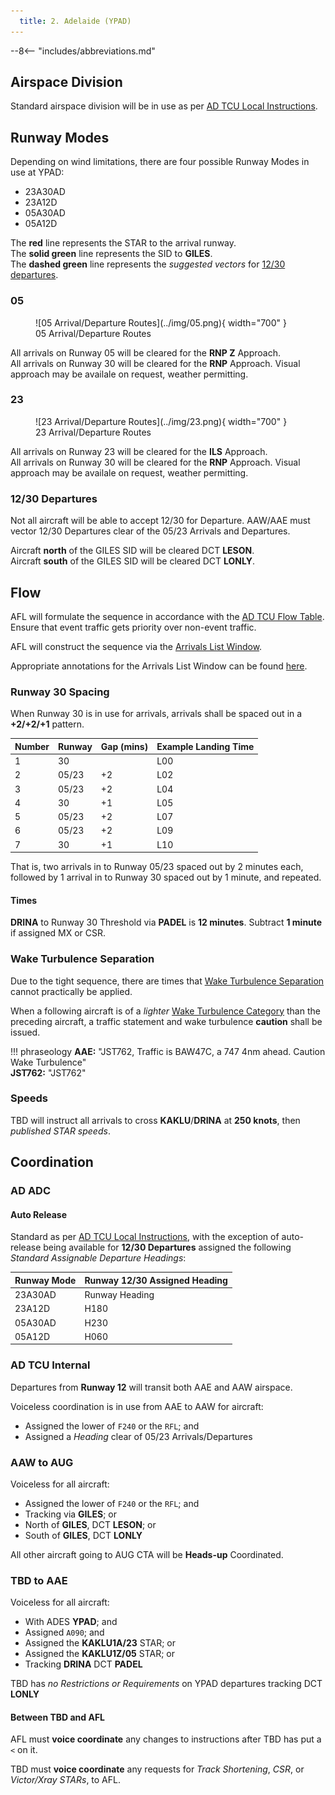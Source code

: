 ```yaml
---
  title: 2. Adelaide (YPAD)
---
```


--8<-- "includes/abbreviations.md"

## Airspace Division
Standard airspace division will be in use as per [AD TCU Local Instructions](../../../../../../terminal/adelaide/#airspace-division).

## Runway Modes
Depending on wind limitations, there are four possible Runway Modes in use at YPAD:

- 23A30AD
- 23A12D
- 05A30AD
- 05A12D

The **red** line represents the STAR to the arrival runway.  
The **solid green** line represents the SID to **GILES**.  
The **dashed green** line represents the *suggested vectors* for [12/30 departures](#1230-departures).

### 05

<figure markdown>
![05 Arrival/Departure Routes](../img/05.png){ width="700" }
  <figcaption>05 Arrival/Departure Routes</figcaption>
</figure>

All arrivals on Runway 05 will be cleared for the **RNP Z** Approach.  
All arrivals on Runway 30 will be cleared for the **RNP** Approach. Visual approach may be availale on request, weather permitting.

### 23

<figure markdown>
![23 Arrival/Departure Routes](../img/23.png){ width="700" }
  <figcaption>23 Arrival/Departure Routes</figcaption>
</figure>

All arrivals on Runway 23 will be cleared for the **ILS** Approach.  
All arrivals on Runway 30 will be cleared for the **RNP** Approach. Visual approach may be availale on request, weather permitting.

### 12/30 Departures
Not all aircraft will be able to accept 12/30 for Departure. AAW/AAE must vector 12/30 Departures clear of the 05/23 Arrivals and Departures.

Aircraft **north** of the GILES SID will be cleared DCT **LESON**.  
Aircraft **south** of the GILES SID will be cleared DCT **LONLY**.

## Flow
AFL will formulate the sequence in accordance with the [AD TCU Flow Table](../../../../../../terminal/adelaide/#flow). Ensure that event traffic gets priority over non-event traffic.

AFL will construct the sequence via the [Arrivals List Window](../../../../../../controller-skills/sequencing/#arrivals-list).

Appropriate annotations for the Arrivals List Window can be found [here](../../../../../../client/annotations/#sequencingflow).

### Runway 30 Spacing
When Runway 30 is in use for arrivals, arrivals shall be spaced out in a **+2/+2/+1** pattern.

| Number | Runway | Gap (mins) | Example Landing Time |
| ---------- | --- | --- | --- |
| 1      | 30 | | L00 |
| 2      | 05/23 | +2 | L02 |
| 3      | 05/23 | +2 | L04 |
| 4      | 30 | +1 | L05 |
| 5      | 05/23 | +2 | L07 |
| 6      | 05/23 | +2 | L09 |
| 7      | 30 | +1 | L10 |

That is, two arrivals in to Runway 05/23 spaced out by 2 minutes each, followed by 1 arrival in to Runway 30 spaced out by 1 minute, and repeated.

#### Times
**DRINA** to Runway 30 Threshold via **PADEL** is **12 minutes**. Subtract **1 minute** if assigned MX or CSR.

### Wake Turbulence Separation
Due to the tight sequence, there are times that [Wake Turbulence Separation](../../../../../../separation-standards/waketurb/#airspace) cannot practically be applied.

When a following aircraft is of a *lighter* [Wake Turbulence Category](../../../../../../separation-standards/waketurb/#categories) than the preceding aircraft, a traffic statement and wake turbulence **caution** shall be issued.

!!! phraseology
    **AAE:** "JST762, Traffic is BAW47C, a 747 4nm ahead. Caution Wake Turbulence"  
    **JST762:** "JST762"

### Speeds
TBD will instruct all arrivals to cross **KAKLU**/**DRINA** at **250 knots**, then *published STAR speeds*.

## Coordination
### AD ADC
#### Auto Release
Standard as per [AD TCU Local Instructions](../../../../../../terminal/adelaide/#ad-adc), with the exception of auto-release being available for **12/30 Departures** assigned the following *Standard Assignable Departure Headings*:

| Runway Mode | Runway 12/30 Assigned Heading |
| ---------- | --- |
| 23A30AD      | Runway Heading |
| 23A12D      | H180 |
| 05A30AD      | H230 |
| 05A12D      | H060 |

### AD TCU Internal
Departures from **Runway 12** will transit both AAE and AAW airspace.

Voiceless coordination is in use from AAE to AAW for aircraft:

- Assigned the lower of `F240` or the `RFL`; and  
- Assigned a *Heading* clear of 05/23 Arrivals/Departures

### AAW to AUG
Voiceless for all aircraft:

- Assigned the lower of `F240` or the `RFL`; and  
- Tracking via **GILES**; or  
- North of **GILES**, DCT **LESON**; or  
- South of **GILES**, DCT **LONLY**

All other aircraft going to AUG CTA will be **Heads-up** Coordinated.

### TBD to AAE
Voiceless for all aircraft:

- With ADES **YPAD**; and  
- Assigned `A090`; and
- Assigned the **KAKLU1A/23** STAR; or
- Assigned the **KAKLU1Z/05** STAR; or
- Tracking **DRINA** DCT **PADEL**

TBD has *no Restrictions or Requirements* on YPAD departures tracking DCT **LONLY**

#### Between TBD and AFL
AFL must **voice coordinate** any changes to instructions after TBD has put a `<` on it.

TBD must **voice coordinate** any requests for *Track Shortening*, *CSR*, or *Victor/Xray STARs*, to AFL.